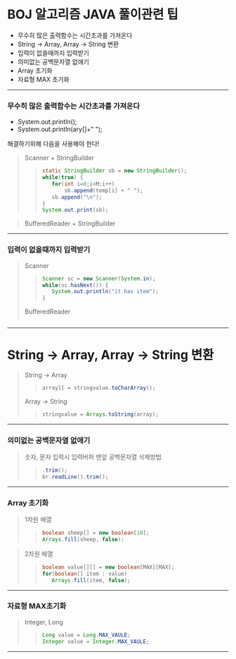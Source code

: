 
# BOJ 알고리즘 JAVA 풀이관련 팁
* 무수히 많은 출력함수는 시간초과를 가져온다
* String → Array, Array → String 변환
* 입력이 없을때까지 입력받기
* 의미없는 공백문자열 없애기
* Array 초기화
* 자료형 MAX 초기화
---


### 무수히 많은 출력함수는 시간초과를 가져온다

* System.out.println();
* System.out.println(ary[]+" ");

해결하기위해 다음을 사용해야 한다!

> Scanner + StringBuilder
>>```java
>>static StringBuilder sb = new StringBuilder();
>>while(true) {
>>    for(int i=0;i<M;i++)
>>        sb.append(temp[i] + " ");
>>    sb.append("\n");
>>}   
>>System.out.print(sb);
>>```

> BufferedReader + StringBuilder

---

### 입력이 없을때까지 입력받기

> Scanner
>>```java
>>Scanner sc = new Scanner(System.in);
>>while(sc.hasNext()) {
>>    System.out.println("it has item");
>>}
>>```
> BufferedReader
>>```java
>>
>>```
---

# String → Array, Array → String 변환
> String → Array
>>```java
>>array[] = stringvalue.toCharArray();
>>```
> Array -> String
>>```java
>>stringvalue = Arrays.toString(array);
>>```
---
### 의미없는 공백문자열 없애기

> 숫자, 문자 입력시 입력버퍼 맨앞 공백문자열 삭제방법
>>```java
>>.trim();
>>br.readLine().trim();
>>```

---
### Array 초기화

> 1차원 배열
>>```java
>>boolean sheep[] = new boolean[10];
>>Arrays.fill(sheep, false);
>>```

> 2차원 배열
>>```java
>>boolean value[][] = new boolean[MAX][MAX];
>>for(boolean[] item : value)
>>    Arrays.fill(item, false);
>>```
---

### 자료형 MAX초기화
> Integer, Long
>>```java
>>Long value = Long.MAX_VAULE;
>>Integer value = Integer.MAX_VAULE;
>>```

---
